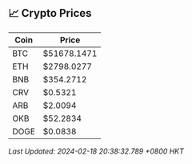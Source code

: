 ## 📈 Crypto Prices

| Coin | Price |
| ---- | ----- |
| BTC | $51678.1471 |
| ETH | $2798.0277 |
| BNB | $354.2712 |
| CRV | $0.5321 |
| ARB | $2.0094 |
| OKB | $52.2834 |
| DOGE | $0.0838 |

_Last Updated: 2024-02-18 20:38:32.789 +0800 HKT_